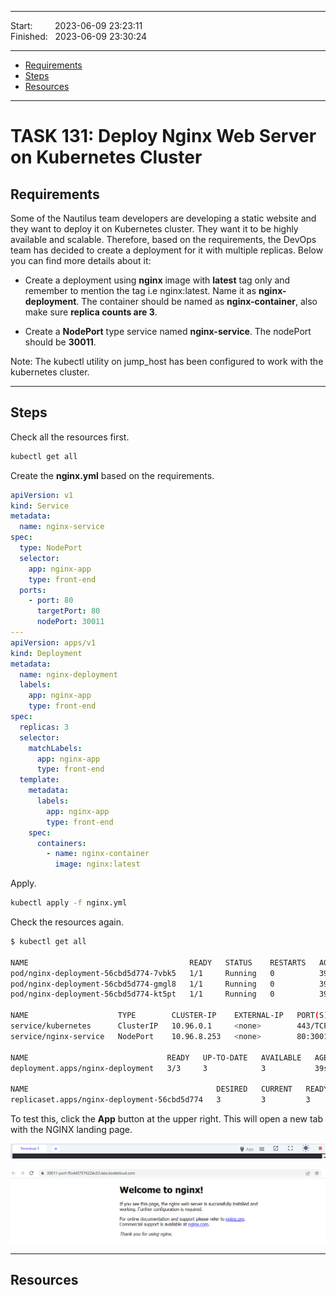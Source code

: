 
------------------------------

Start: &nbsp;&nbsp;&nbsp;&nbsp;&nbsp;&nbsp;&nbsp;&nbsp;2023-06-09 23:23:11  
Finished: &nbsp;&nbsp;2023-06-09 23:30:24

------------------------------

- [Requirements](#requirements)
- [Steps](#steps)
- [Resources](#resources)

------------------------------

# TASK 131: Deploy Nginx Web Server on Kubernetes Cluster

## Requirements

Some of the Nautilus team developers are developing a static website and they want to deploy it on Kubernetes cluster. They want it to be highly available and scalable. Therefore, based on the requirements, the DevOps team has decided to create a deployment for it with multiple replicas. Below you can find more details about it:

- Create a deployment using **nginx** image with **latest** tag only and remember to mention the tag i.e nginx:latest. Name it as **nginx-deployment**. The container should be named as **nginx-container**, also make sure **replica counts are 3**.

- Create a **NodePort** type service named **nginx-service**. The nodePort should be **30011**.

Note: The kubectl utility on jump_host has been configured to work with the kubernetes cluster.

------------------------------

## Steps

Check all the resources first.

```bash
kubectl get all 
```

Create the **nginx.yml** based on the requirements.

```yaml
apiVersion: v1
kind: Service
metadata:
  name: nginx-service
spec:
  type: NodePort
  selector:
    app: nginx-app
    type: front-end
  ports:
    - port: 80
      targetPort: 80
      nodePort: 30011
---
apiVersion: apps/v1
kind: Deployment
metadata:
  name: nginx-deployment
  labels:
    app: nginx-app
    type: front-end
spec:
  replicas: 3
  selector:
    matchLabels:
      app: nginx-app
      type: front-end
  template:
    metadata:
      labels:
        app: nginx-app
        type: front-end
    spec:
      containers:
        - name: nginx-container
          image: nginx:latest  
```

Apply. 

```bash
kubectl apply -f nginx.yml
```

Check the resources again.

```bash
$ kubectl get all

NAME                                    READY   STATUS    RESTARTS   AGE
pod/nginx-deployment-56cbd5d774-7vbk5   1/1     Running   0          39s
pod/nginx-deployment-56cbd5d774-gmgl8   1/1     Running   0          39s
pod/nginx-deployment-56cbd5d774-kt5pt   1/1     Running   0          39s

NAME                    TYPE        CLUSTER-IP    EXTERNAL-IP   PORT(S)        AGE
service/kubernetes      ClusterIP   10.96.0.1     <none>        443/TCP        112m
service/nginx-service   NodePort    10.96.8.253   <none>        80:30011/TCP   39s

NAME                               READY   UP-TO-DATE   AVAILABLE   AGE
deployment.apps/nginx-deployment   3/3     3            3           39s

NAME                                          DESIRED   CURRENT   READY   AGE
replicaset.apps/nginx-deployment-56cbd5d774   3         3         3       39s  
```

To test this, click the **App** button at the upper right. This will open a new tab with the NGINX landing page.

![](../Images/task131appbutton.png)

![](../Images/task131nginxlandingpage.png)


------------------------------

## Resources